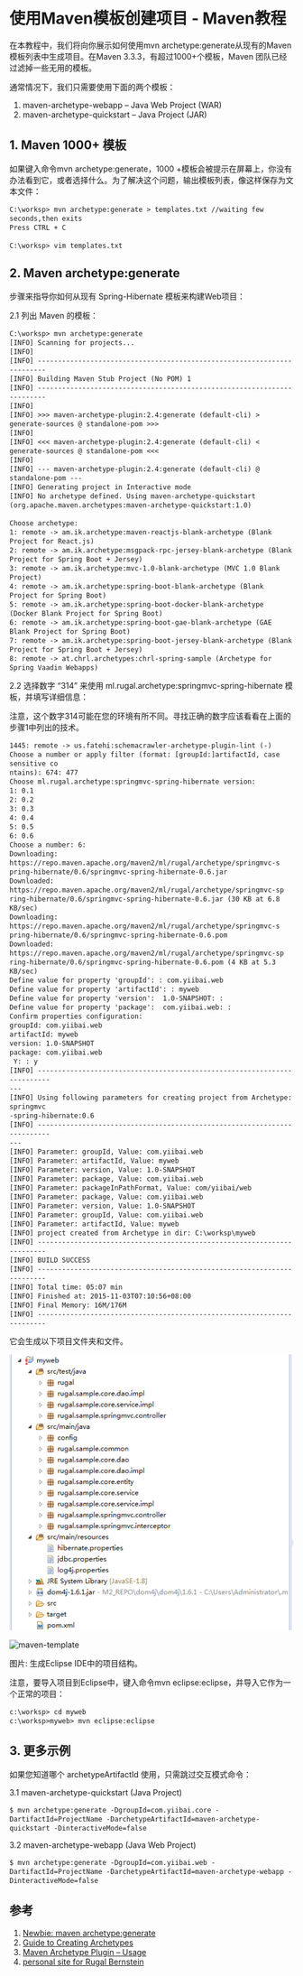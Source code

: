 # 使用Maven模板创建项目 - Maven教程

在本教程中，我们将向你展示如何使用mvn archetype:generate从现有的Maven模板列表中生成项目。在Maven 3.3.3，有超过1000+个模板，Maven 团队已经过滤掉一些无用的模板。

通常情况下，我们只需要使用下面的两个模板：

1.  maven-archetype-webapp – Java Web Project (WAR)
2.  maven-archetype-quickstart – Java Project (JAR)

## 1\. Maven 1000+ 模板

如果键入命令mvn archetype:generate，1000 +模板会被提示在屏幕上，你没有办法看到它，或者选择什么。为了解决这个问题，输出模板列表，像这样保存为文本文件：

```
C:\worksp> mvn archetype:generate > templates.txt //waiting few seconds,then exits
Press CTRL + C

C:\worksp> vim templates.txt
```

## 2\. Maven archetype:generate

步骤来指导你如何从现有 Spring-Hibernate 模板来构建Web项目：

2.1 列出 Maven 的模板：

```
C:\worksp> mvn archetype:generate
[INFO] Scanning for projects...
[INFO]                                                                         
[INFO] ------------------------------------------------------------------------
[INFO] Building Maven Stub Project (No POM) 1
[INFO] ------------------------------------------------------------------------
[INFO] 
[INFO] >>> maven-archetype-plugin:2.4:generate (default-cli) > generate-sources @ standalone-pom >>>
[INFO] 
[INFO] <<< maven-archetype-plugin:2.4:generate (default-cli) < generate-sources @ standalone-pom <<<
[INFO] 
[INFO] --- maven-archetype-plugin:2.4:generate (default-cli) @ standalone-pom ---
[INFO] Generating project in Interactive mode
[INFO] No archetype defined. Using maven-archetype-quickstart (org.apache.maven.archetypes:maven-archetype-quickstart:1.0)

Choose archetype:
1: remote -> am.ik.archetype:maven-reactjs-blank-archetype (Blank Project for React.js)
2: remote -> am.ik.archetype:msgpack-rpc-jersey-blank-archetype (Blank Project for Spring Boot + Jersey)
3: remote -> am.ik.archetype:mvc-1.0-blank-archetype (MVC 1.0 Blank Project)
4: remote -> am.ik.archetype:spring-boot-blank-archetype (Blank Project for Spring Boot)
5: remote -> am.ik.archetype:spring-boot-docker-blank-archetype (Docker Blank Project for Spring Boot)
6: remote -> am.ik.archetype:spring-boot-gae-blank-archetype (GAE Blank Project for Spring Boot)
7: remote -> am.ik.archetype:spring-boot-jersey-blank-archetype (Blank Project for Spring Boot + Jersey)
8: remote -> at.chrl.archetypes:chrl-spring-sample (Archetype for Spring Vaadin Webapps)
```

2.2 选择数字 “314” 来使用 ml.rugal.archetype:springmvc-spring-hibernate 模板，并填写详细信息：

注意，这个数字314可能在您的环境有所不同。寻找正确的数字应该看看在上面的步骤1中列出的技术。

```
1445: remote -> us.fatehi:schemacrawler-archetype-plugin-lint (-)
Choose a number or apply filter (format: [groupId:]artifactId, case sensitive co
ntains): 674: 477
Choose ml.rugal.archetype:springmvc-spring-hibernate version:
1: 0.1
2: 0.2
3: 0.3
4: 0.4
5: 0.5
6: 0.6
Choose a number: 6:
Downloading: https://repo.maven.apache.org/maven2/ml/rugal/archetype/springmvc-s
pring-hibernate/0.6/springmvc-spring-hibernate-0.6.jar
Downloaded: https://repo.maven.apache.org/maven2/ml/rugal/archetype/springmvc-sp
ring-hibernate/0.6/springmvc-spring-hibernate-0.6.jar (30 KB at 6.8 KB/sec)
Downloading: https://repo.maven.apache.org/maven2/ml/rugal/archetype/springmvc-s
pring-hibernate/0.6/springmvc-spring-hibernate-0.6.pom
Downloaded: https://repo.maven.apache.org/maven2/ml/rugal/archetype/springmvc-sp
ring-hibernate/0.6/springmvc-spring-hibernate-0.6.pom (4 KB at 5.3 KB/sec)
Define value for property 'groupId': : com.yiibai.web
Define value for property 'artifactId': : myweb
Define value for property 'version':  1.0-SNAPSHOT: :
Define value for property 'package':  com.yiibai.web: :
Confirm properties configuration:
groupId: com.yiibai.web
artifactId: myweb
version: 1.0-SNAPSHOT
package: com.yiibai.web
 Y: : y
[INFO] -------------------------------------------------------------------------
---
[INFO] Using following parameters for creating project from Archetype: springmvc
-spring-hibernate:0.6
[INFO] -------------------------------------------------------------------------
---
[INFO] Parameter: groupId, Value: com.yiibai.web
[INFO] Parameter: artifactId, Value: myweb
[INFO] Parameter: version, Value: 1.0-SNAPSHOT
[INFO] Parameter: package, Value: com.yiibai.web
[INFO] Parameter: packageInPathFormat, Value: com/yiibai/web
[INFO] Parameter: package, Value: com.yiibai.web
[INFO] Parameter: version, Value: 1.0-SNAPSHOT
[INFO] Parameter: groupId, Value: com.yiibai.web
[INFO] Parameter: artifactId, Value: myweb
[INFO] project created from Archetype in dir: C:\worksp\myweb
[INFO] ------------------------------------------------------------------------
[INFO] BUILD SUCCESS
[INFO] ------------------------------------------------------------------------
[INFO] Total time: 05:07 min
[INFO] Finished at: 2015-11-03T07:10:56+08:00
[INFO] Final Memory: 16M/176M
[INFO] ------------------------------------------------------------------------
```

它会生成以下项目文件夹和文件。

![](../img/1-1511030I140338.png)

![maven-template](../img/en-template.jpeg)

图片: 生成Eclipse IDE中的项目结构。

注意，要导入项目到Eclipse中，键入命令mvn eclipse:eclipse，并导入它作为一个正常的项目：

```
c:\worksp> cd myweb
c:\worksp>myweb> mvn eclipse:eclipse
```

## 3\. 更多示例

如果您知道哪个 archetypeArtifactId 使用，只需跳过交互模式命令：

3.1 maven-archetype-quickstart (Java Project)

```
$ mvn archetype:generate -DgroupId=com.yiibai.core -DartifactId=ProjectName -DarchetypeArtifactId=maven-archetype-quickstart -DinteractiveMode=false
```

3.2 maven-archetype-webapp (Java Web Project)

```
$ mvn archetype:generate -DgroupId=com.yiibai.web -DartifactId=ProjectName -DarchetypeArtifactId=maven-archetype-webapp -DinteractiveMode=false
```

## 参考

1.  [Newbie: maven archetype:generate](http://stackoverflow.com/questions/8194257/newbie-maven-archetypegenerate)
2.  [Guide to Creating Archetypes](http://maven.apache.org/guides/mini/guide-creating-archetypes.html)
3.  [Maven Archetype Plugin – Usage](http://maven.apache.org/archetype/maven-archetype-plugin/usage.html)
4.  [personal site for Rugal Bernstein](http://rugal.github.io/)

